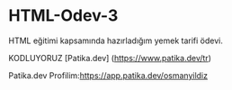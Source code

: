 # HTML-Odev-3
HTML eğitimi kapsamında hazırladığım yemek tarifi ödevi.

KODLUYORUZ [Patika.dev] (https://www.patika.dev/tr)

Patika.dev Profilim:https://app.patika.dev/osmanyildiz
